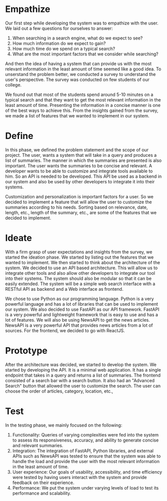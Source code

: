 # Empathize

Our first step while developing the system was to empathize with the user. We laid out a few questions for ourselves to answer:

1. When searching in a search engine, what do we expect to see?
2. How much information do we expect to gain?
3. How much time do we spend on a typical search?
4. What are the most important factors that we consider while searching?

And then the idea of having a system that can provide us with the most relevant information in the least amount of time seemed like a good idea. To unserstand the problem better, we conducted a survey to understand the user's perspective. The survey was conducted on few students of our college.

We found out that most of the students spend around 5-10 minutes on a typical search and that they want to get the most relevant information in the least amount of time. Presenting the information in a concise manner is one of the best ways to achieve this. From the insights gained from the survey, we made a list of features that we wanted to implement in our system.

# Define

In this phase, we defined the problem statement and the scope of our project. The user, wants a system that will take in a query and produces a list of summaries. The manner in which the summaries are presented is also important. The user wants the summaries to be concise and relevant. A developer wants to be able to customize and integrate tools available to him. So an API is needed to be developed. This API be used as a backend in our system and also be used by other developers to integrate it into their systems.

Customization and personalization is important factors for a user. So we decided to implement a feature that will allow the user to customize the summaries according to his needs. Sorting based on relevance, date, length, etc., length of the summary, etc., are some of the features that we decided to implement.

# Ideate

With a firm grasp of user expectations and insights from the survey, we started the ideation phase. We started by listing out the features that we wanted to implement. We then started to think about the architecture of the system. We decided to use an API based architecture. This will allow us to integrate other tools and also allow other developers to integrate our tool into their systems. The system should also be modular so that it can be easily extended. The system will be a simple web search interface with a RESTful API as backend and a Web interface as frontend.

We chose to use Python as our programming language. Python is a very powerful language and has a lot of libraries that can be used to implement our system. We also decided to use FastAPI as our API framework. FastAPI is a very powerful and lightweight framework that is easy to use and has a lot of features. We will also be using NewsAPI to get the news articles. NewsAPI is a very powerful API that provides news articles from a lot of sources. For the frontend, we decided to go with ReactJS.

# Prototype

After the architecture was decided, we started to develop the system. We started by developing the API. It is a minimal web application. It has a single endpoint that takes in a query and returns a list of summaries. The frontend consisted of a search bar with a search button. It also had an "Advanced Search" button that allowed the user to customize the search. The user can choose the order of articles, category, location, etc.,

# Test

In the testing phase, we mainly focused on the following:

1. Functionality: Queries of varying complexities were fed into the system to assess its responsiveness, accuracy, and ability to generate concise and relevant summaries.
2. Integration: The integration of FastAPI, Python libraries, and external APIs such as NewsAPI was tested to ensure that the system was able to handle the load and provide the user with the most relevant information in the least amount of time.
3. User experience: Our goals of usability, accessibility, and time efficiency were tested by having users interact with the system and provide feedback on their experience.
4. Performance: We put the system under varying levels of load to test its performance and scalability.
